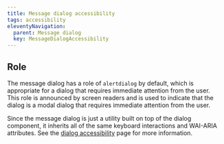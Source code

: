 ```yaml
---
title: Message dialog accessibility
tags: accessibility
eleventyNavigation:
  parent: Message dialog
  key: MessageDialogAccessibility
---
```


<section>

## Role

The message dialog has a role of `alertdialog` by default, which is appropriate for a dialog that requires immediate attention from the user. This role is announced by screen readers and is used to indicate that the dialog is a modal dialog that requires immediate attention from the user.

Since the message dialog is just a utility built on top of the dialog component, it inherits all of the same keyboard interactions and WAI-ARIA attributes. See the [dialog accessibility](../dialog) page for more information.

</section>